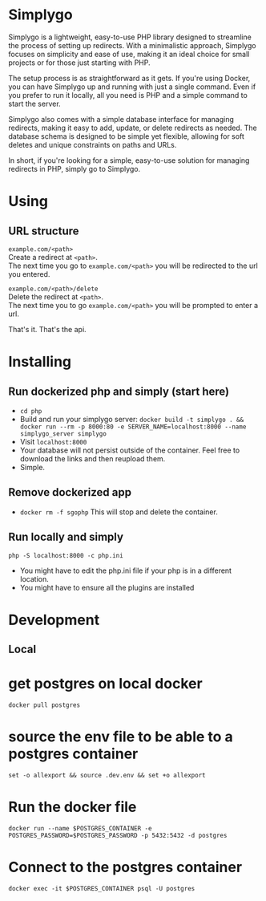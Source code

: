 # Simplygo

Simplygo is a lightweight, easy-to-use PHP library designed to streamline the process of setting up redirects. With a minimalistic approach, Simplygo focuses on simplicity and ease of use, making it an ideal choice for small projects or for those just starting with PHP.

The setup process is as straightforward as it gets. If you're using Docker, you can have Simplygo up and running with just a single command. Even if you prefer to run it locally, all you need is PHP and a simple command to start the server.

Simplygo also comes with a simple database interface for managing redirects, making it easy to add, update, or delete redirects as needed. The database schema is designed to be simple yet flexible, allowing for soft deletes and unique constraints on paths and URLs.

In short, if you're looking for a simple, easy-to-use solution for managing redirects in PHP, simply go to Simplygo.

# Using

## URL structure
`example.com/<path>`  
Create a redirect at `<path>`.  
The next time you go to `example.com/<path>` you will be redirected to the url you entered.  


`example.com/<path>/delete`  
Delete the redirect at `<path>`.  
The next time you to go `example.com/<path>` you will be prompted to enter a url.  

That's it. That's the api.




# Installing
## Run dockerized php and simply  (start here) 
* `cd php`  
* Build and run your simplygo server: `docker build -t simplygo . && docker run --rm -p 8000:80 -e SERVER_NAME=localhost:8000 --name simplygo_server simplygo`  
* Visit `localhost:8000`
* Your database will not persist outside of the container. Feel free to download the links and then reupload them.
* Simple.

## Remove dockerized app
* `docker rm -f sgophp` This will stop and delete the container.


## Run locally and simply
`php -S localhost:8000 -c php.ini`   

* You might have to edit the php.ini file if your php is in a different location.  
* You might have to ensure all the plugins are installed  


# Development
## Local

# get postgres on local docker  
`docker pull postgres`  

# source the env file to be able to a postgres container  
`set -o allexport && source .dev.env && set +o allexport`  

# Run the docker file
`docker run --name $POSTGRES_CONTAINER -e POSTGRES_PASSWORD=$POSTGRES_PASSWORD -p 5432:5432 -d postgres`

# Connect to the postgres container
`docker exec -it $POSTGRES_CONTAINER psql -U postgres`


